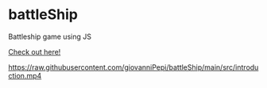 # battleShip
Battleship game using JS



[Check out here! ](https://giovannipepi.github.io/battleShip/)


https://raw.githubusercontent.com/giovanniPepi/battleShip/main/src/introduction.mp4
